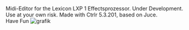 Midi-Editor for the Lexicon LXP 1 Effectsprozessor.
Under Development. Use at your own risk.  Made with Ctrlr 5.3.201,  based on Juce.  
Have Fun
![grafik](https://github.com/Tonfisch/LXP-1-Editor/assets/115865850/a817d5d6-b2bf-40ff-8a9f-505dc7d89593)
